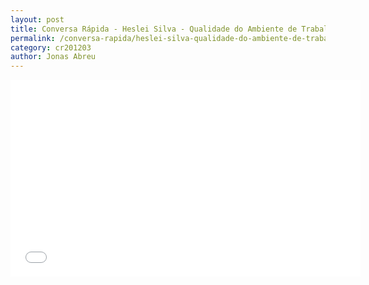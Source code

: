 ```yaml
---
layout: post
title: Conversa Rápida - Heslei Silva - Qualidade do Ambiente de Trabalho
permalink: /conversa-rapida/heslei-silva-qualidade-do-ambiente-de-trabalho
category: cr201203
author: Jonas Abreu
---
```


<iframe width="560" height="315" src="//www.youtube.com/embed/rlwT5OTSPuE" frameborder="0" allowfullscreen></iframe>
